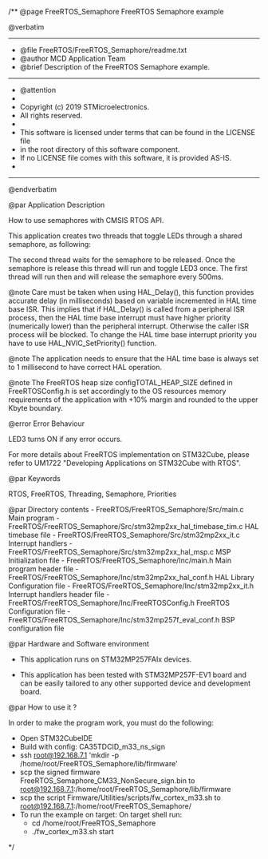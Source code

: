 /**
  @page FreeRTOS_Semaphore FreeRTOS Semaphore example

  @verbatim
  ******************************************************************************
  * @file    FreeRTOS/FreeRTOS_Semaphore/readme.txt
  * @author  MCD Application Team
  * @brief   Description of the FreeRTOS Semaphore example.
  ******************************************************************************
  * @attention
  *
  * Copyright (c) 2019 STMicroelectronics.
  * All rights reserved.
  *
  * This software is licensed under terms that can be found in the LICENSE file
  * in the root directory of this software component.
  * If no LICENSE file comes with this software, it is provided AS-IS.
  *
  ******************************************************************************
  @endverbatim

@par Application Description

How to use semaphores with CMSIS RTOS API.

This application creates two threads that toggle LEDs through a shared semaphore, as following:

The second thread waits for the semaphore to be released. Once the semaphore is release this thread will run and
toggle LED3 once.
The first thread will run then and will release the semaphore every 500ms.

@note Care must be taken when using HAL_Delay(), this function provides accurate delay (in milliseconds) based on
      variable incremented in HAL time base ISR.
      This implies that if HAL_Delay() is called from a peripheral ISR process, then the HAL time base interrupt must
      have higher priority (numerically lower) than the peripheral interrupt. Otherwise the caller ISR process will be blocked.
      To change the HAL time base interrupt priority you have to use HAL_NVIC_SetPriority() function.

@note The application needs to ensure that the HAL time base is always set to 1 millisecond to have correct HAL operation.

@note The FreeRTOS heap size configTOTAL_HEAP_SIZE defined in FreeRTOSConfig.h is set accordingly to the OS resources
      memory requirements of the application with +10% margin and rounded to the upper Kbyte boundary.

@error Error Behaviour

LED3 turns ON if any error occurs.

For more details about FreeRTOS implementation on STM32Cube, please refer to UM1722 "Developing Applications on
STM32Cube with RTOS".

@par Keywords

RTOS, FreeRTOS, Threading, Semaphore, Priorities

@par Directory contents
    - FreeRTOS/FreeRTOS_Semaphore/Src/main.c                            Main program
    - FreeRTOS/FreeRTOS_Semaphore/Src/stm32mp2xx_hal_timebase_tim.c     HAL timebase file
    - FreeRTOS/FreeRTOS_Semaphore/Src/stm32mp2xx_it.c                   Interrupt handlers
    - FreeRTOS/FreeRTOS_Semaphore/Src/stm32mp2xx_hal_msp.c              MSP Initialization file
    - FreeRTOS/FreeRTOS_Semaphore/Inc/main.h                            Main program header file
    - FreeRTOS/FreeRTOS_Semaphore/Inc/stm32mp2xx_hal_conf.h             HAL Library Configuration file
    - FreeRTOS/FreeRTOS_Semaphore/Inc/stm32mp2xx_it.h                   Interrupt handlers header file
    - FreeRTOS/FreeRTOS_Semaphore/Inc/FreeRTOSConfig.h                  FreeRTOS Configuration file
    - FreeRTOS/FreeRTOS_Semaphore/Inc/stm32mp257f_eval_conf.h           BSP configuration file

@par Hardware and Software environment

  - This application runs on STM32MP257FAIx devices.

  - This application has been tested with STM32MP257F-EV1 board and can be easily tailored to any other supported
    device and development board.


@par How to use it ?

In order to make the program work, you must do the following:
- Open STM32CubeIDE
- Build with config: CA35TDCID_m33_ns_sign
- ssh root@192.168.7.1 'mkdir -p /home/root/FreeRTOS_Semaphore/lib/firmware'
- scp the signed firmware FreeRTOS_Semaphore_CM33_NonSecure_sign.bin to root@192.168.7.1:/home/root/FreeRTOS_Semaphore/lib/firmware
- scp the script Firmware/Utilities/scripts/fw_cortex_m33.sh to root@192.168.7.1:/home/root/FreeRTOS_Semaphore/
- To run the example on target:
	On target shell run:
	- cd /home/root/FreeRTOS_Semaphore
	- ./fw_cortex_m33.sh start

 */
